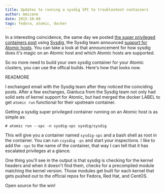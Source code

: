 ```yaml
---
title: Updates to running a sysdig SPC to troubleshoot containers
author: mmicene
date: 2015-10-09
tags: fedora, atomic, docker
---
```

In a interesting coincidence, the same day we posted [the super privileged containers post](http://www.projectatomic.io/blog/2015/09/using-a-spc-to-troubleshoot-containers/) using [Sysdig](www.sysdig.org/), the Sysdig team announced [support for Atomic hosts](https://sysdig.com/dig-into-atomic-host/).  You can take a look at that announcement for how sysdig does it's magic on an Atomic host and which Atomic hosts are supported.

So no more need to build your own sysdig container for your Atomic clusters, you can use the offical builds.  Here's how that looks now.

READMORE

I exchanged email with the Sysdig team after they noticed the coinciding posts.  After a few exchanges, Gianluca from the Sysdig team not only had solid sets of kernel support for Atomic, but had merged the docker LABEL to get `atomic run` functional for their upstream container.

Getting a sysdig super privileged container running on an Atomic host is as simple as:

`# atomic run --spc -n sysdig-spc sysdig/sysdig`

This will give you a container named `sysdig-spc` and a bash shell as root in the container.  You can run `csysdig -pc` and start your inspections.  I like to add the `-spc` to the name of the container, that way I can tell that it has escalated privileges at a glance.

One thing you'll see in the output is that sysdig is checking for the kernel headers and when it doesn't find them, checks for a precompiled module matching the kernel version.  Those modules get built for each kernel that gets pushed out to the official repos for Fedora, Red Hat, and CentOS.  

Open source for the win!

